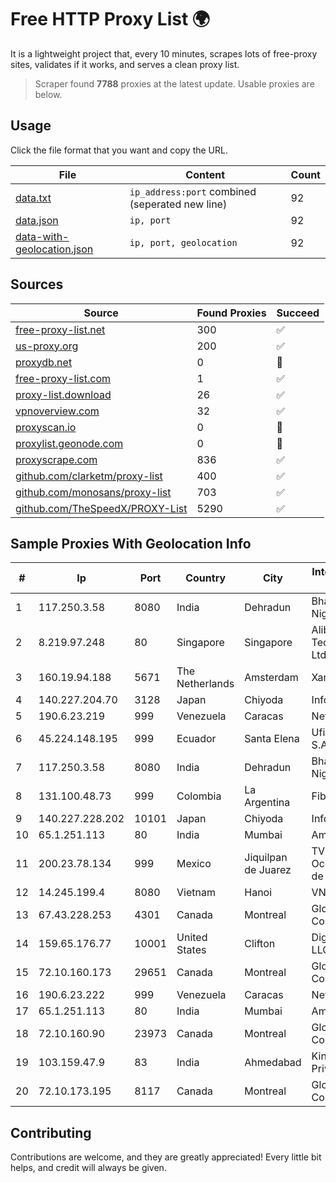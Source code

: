 
# Free HTTP Proxy List 🌍

It is a lightweight project that, every 10 minutes, scrapes lots of free-proxy sites, validates if it works, and serves a clean proxy list.


> Scraper found **7788** proxies at the latest update. Usable proxies are below.

## Usage

Click the file format that you want and copy the URL.


|File|Content|Count|
|----|-------|-----|
|[data.txt](https://raw.githubusercontent.com/themiralay/Proxy-List-World/master/data.txt)|`ip_address:port` combined (seperated new line)|92|
|[data.json](https://raw.githubusercontent.com/themiralay/Proxy-List-World/master/data.json)|`ip, port`|92|
|[data-with-geolocation.json](https://raw.githubusercontent.com/themiralay/Proxy-List-World/master/data-with-geolocation.json)|`ip, port, geolocation`|92|

## Sources

|Source|Found Proxies|Succeed|
|------|-------------|-------|
|[free-proxy-list.net](https://free-proxy-list.net)|300|✅|
|[us-proxy.org](https://www.us-proxy.org)|200|✅|
|[proxydb.net](http://proxydb.net)|0|🚫|
|[free-proxy-list.com](https://free-proxy-list.com/?page=&port=&type%5B%5D=http&type%5B%5D=https&up_time=0&search=Search)|1|✅|
|[proxy-list.download](https://www.proxy-list.download/HTTP)|26|✅|
|[vpnoverview.com](https://vpnoverview.com/privacy/anonymous-browsing/free-proxy-servers)|32|✅|
|[proxyscan.io](https://www.proxyscan.io)|0|🚫|
|[proxylist.geonode.com](https://proxylist.geonode.com/api/proxy-list?limit=300&page=1&sort_by=lastChecked&sort_type=desc&protocols=http,https)|0|🚫|
|[proxyscrape.com](https://api.proxyscrape.com/v2/?request=displayproxies&protocol=http&timeout=10000&country=all&ssl=all&anonymity=all)|836|✅|
|[github.com/clarketm/proxy-list](https://raw.githubusercontent.com/clarketm/proxy-list/master/proxy-list-raw.txt)|400|✅|
|[github.com/monosans/proxy-list](https://raw.githubusercontent.com/monosans/proxy-list/main/proxies/http.txt)|703|✅|
|[github.com/TheSpeedX/PROXY-List](https://raw.githubusercontent.com/TheSpeedX/PROXY-List/master/http.txt)|5290|✅|


## Sample Proxies With Geolocation Info

|#|Ip|Port|Country|City|Internet Service Provider|
|-|--|----|-------|----|-------------------------|
|1|117.250.3.58|8080|India|Dehradun|Bharat Sanchar Nigam Ltd|
|2|8.219.97.248|80|Singapore|Singapore|Alibaba (US) Technology Co., Ltd.|
|3|160.19.94.188|5671|The Netherlands|Amsterdam|Xantho UAB|
|4|140.227.204.70|3128|Japan|Chiyoda|InfoSphere|
|5|190.6.23.219|999|Venezuela|Caracas|Net Uno|
|6|45.224.148.195|999|Ecuador|Santa Elena|Ufinet Panama S.A.|
|7|117.250.3.58|8080|India|Dehradun|Bharat Sanchar Nigam Ltd|
|8|131.100.48.73|999|Colombia|La Argentina|Fibernet TV SAS|
|9|140.227.228.202|10101|Japan|Chiyoda|InfoSphere|
|10|65.1.251.113|80|India|Mumbai|Amazon.com|
|11|200.23.78.134|999|Mexico|Jiquilpan de Juarez|TV Rey de Occidente, S.A. de C.V.|
|12|14.245.199.4|8080|Vietnam|Hanoi|VNPT|
|13|67.43.228.253|4301|Canada|Montreal|GloboTech Communications|
|14|159.65.176.77|10001|United States|Clifton|DigitalOcean, LLC|
|15|72.10.160.173|29651|Canada|Montreal|GloboTech Communications|
|16|190.6.23.222|999|Venezuela|Caracas|Net Uno|
|17|65.1.251.113|80|India|Mumbai|Amazon.com|
|18|72.10.160.90|23973|Canada|Montreal|GloboTech Communications|
|19|103.159.47.9|83|India|Ahmedabad|King Netsol Private Limited|
|20|72.10.173.195|8117|Canada|Montreal|GloboTech Communications|



## Contributing

Contributions are welcome, and they are greatly appreciated! Every
little bit helps, and credit will always be given.

